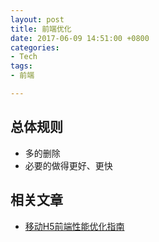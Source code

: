 ```yaml
---
layout: post
title: 前端优化
date: 2017-06-09 14:51:00 +0800
categories:
- Tech
tags:
- 前端

---
```


## 总体规则

- 多的删除
- 必要的做得更好、更快


## 相关文章

- [移动H5前端性能优化指南](https://isux.tencent.com/h5-performance.html)
